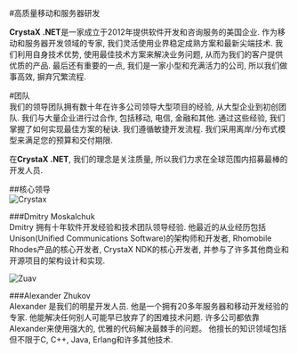 #高质量移动和服务器研发  
  
**CrystaX .NET**是一家成立于2012年提供软件开发和咨询服务的美国企业. 作为移动和服务器开发领域的专家, 我们灵活使用业界稳定成熟方案和最新尖端技术. 我们利用自身技术优势, 使用最佳技术方案来解决业务问题, 从而为我们的客户提供优质的产品. 最后还有重要的一点, 我们是一家小型和充满活力的公司, 所以我们做事高效, 摒弃冗繁流程.  
  
#团队  
我们的领导团队拥有数十年在许多公司领导大型项目的经验, 从大型企业到初创团队.  我们与大量企业进行过合作, 包括移动, 电信, 金融和其他. 通过这些经验, 我们掌握了如何实现最佳方案的秘诀. 我们遵循敏捷开发流程. 我们采用离岸/分布式模型来满足您的预算和交付期限.  
  
在**CrystaX .NET**, 我们的理念是关注质量, 所以我们力求在全球范围内招募最棒的开发人员.  
  
##核心领导  
![Crystax](https://www.crystax.net/assets/company/crystax-42cfa1995e0bbe1363849caaca2c003c.jpg)  
  
###Dmitry Moskalchuk  
Dmitry 拥有十年软件开发经验和技术团队领导经验. 他最近的从业经历包括 Unison(Unified Communications Software)的架构师和开发者, Rhomobile Rhodes产品的核心开发者, CrystaX NDK的核心开发者, 并参与了许多其他商业和开源项目的架构设计和实现.  
  
![Zuav](https://www.crystax.net/assets/company/zuav-f22d726d099d1cf9e9b71635b70c65dd.jpg)  
  
###Alexander Zhukov  
Alexander 是我们的明星开发人员. 他是一个拥有20多年服务器和移动开发经验的专家. 他能解决任何别人可能早已放弃了的困难技术问题. 许多公司都依靠Alexander来使用强大的, 优雅的代码解决最棘手的问题。 他擅长的知识领域包括但不限于C, C++, Java, Erlang和许多其他技术.  
